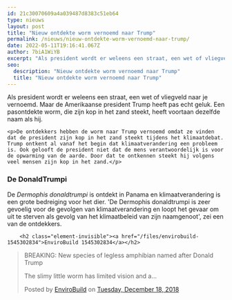 ```yaml
---
id: 21c30070609a4a039487d8383c51eb64
type: nieuws
layout: post
title: "Nieuw ontdekte worm vernoemd naar Trump"
permalink: /nieuws/nieuw-ontdekte-worm-vernoemd-naar-trump/
date: 2022-05-11T19:16:41.067Z
author: 7biA1WiYB
excerpt: "Als president wordt er weleens een straat, een wet of vliegveld naar je vernoemd. Maar de Amerikaanse president Trump heeft pas echt geluk. Een pasontdekte worm, die zijn kop in het zand steekt, heeft voortaan dezelfde naam als hij.  "
seo:
  description: "Nieuw ontdekte worm vernoemd naar Trump"
  title: "Nieuw ontdekte worm vernoemd naar Trump"
---
```

Als president wordt er weleens een straat, een wet of vliegveld naar je vernoemd. Maar de Amerikaanse president Trump heeft pas echt geluk. Een pasontdekte worm, die zijn kop in het zand steekt, heeft voortaan dezelfde naam als hij.  

    <p>De ontdekkers hebben de worm naar Trump vernoemd omdat ze vinden dat de president zijn kop in het zand steekt tijdens het klimaatdebat. Trump ontkent al vanaf het begin dat klimaatverandering een probleem is. Ook gelooft de president niet dat de mens verantwoordelijk is voor de opwarming van de aarde. Door dat te ontkennen steekt hij volgens veel mensen zijn kop in het zand.</p>
<h3>De DonaldTrumpi</h3>
<p>De <em>Dermophis donaldtrumpi</em> is ontdekt in Panama en klimaatverandering is een grote bedreiging voor het dier. 'De Dermophis donaldtrumpi is zeer gevoelig voor de gevolgen van klimaatverandering en loopt het gevaar om uit te sterven als gevolg van het klimaatbeleid van zijn naamgenoot', zei een van de ontdekkers.</p>
<p><div class="media media-element-container media-default"><div id="file-535693" class="file file-document file-text-oembed">

        <h2 class="element-invisible"><a href="/files/envirobuild-1545302834">EnviroBuild 1545302834</a></h2>
    
  
  <div class="content">
    
<div id="fb-root"></div>
<script async="1" defer="1" crossorigin="anonymous" src="https://connect.facebook.net/en_US/sdk.js#xfbml=1&amp;version=v6.0"></script><div class="fb-post" data-href="https://www.facebook.com/ENVIROBUILDcom/posts/2255407941157183" data-width="640"><blockquote cite="https://www.facebook.com/ENVIROBUILDcom/posts/2255407941157183" class="fb-xfbml-parse-ignore"><p>BREAKING: New species of legless amphibian named after Donald Trump

The slimy little worm has limited vision and a...</p>Posted by <a href="https://www.facebook.com/ENVIROBUILDcom/">EnviroBuild</a> on&nbsp;<a href="https://www.facebook.com/ENVIROBUILDcom/posts/2255407941157183">Tuesday, December 18, 2018</a></blockquote></div>  </div>

  
</div>
</div>  
